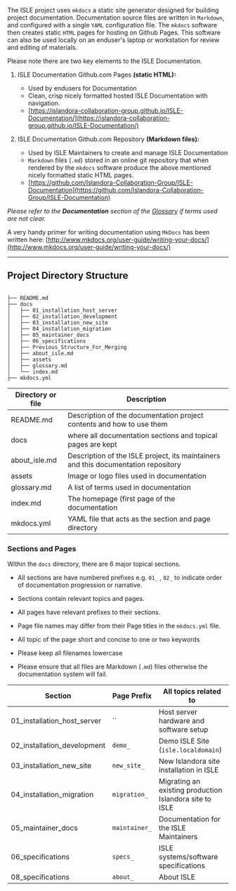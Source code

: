 <!--- PAGE_TITLE --->

The ISLE project uses `mkdocs` a static site generator designed for building project documentation. Documentation source files are written in `Markdown`, and configured with a single `YAML` configuration file. The `mkdocs` software then creates static `HTML` pages for hosting on Github Pages. This software can also be used locally on an enduser's laptop or workstation for review and editing of materials.

Please note there are two key elements to the ISLE Documentation.

1. ISLE Documentation Github.com Pages **(static HTML):**  
    * Used by endusers for Documentation
    * Clean, crisp nicely formatted hosted ISLE Documentation with navigation.
    * [https://islandora-collaboration-group.github.io/ISLE-Documentation/](https://islandora-collaboration-group.github.io/ISLE-Documentation/)


2. ISLE Documentation Github.com Repository **(Markdown files):**  
    * Used by ISLE Maintainers to create and manage ISLE Documentation
    * `Markdown` files (`.md`) stored in an online git repository that when rendered by the `mkdocs` software produce the above mentioned nicely formatted static HTML pages.
    * [https://github.com/Islandora-Collaboration-Group/ISLE-Documentation](https://github.com/Islandora-Collaboration-Group/ISLE-Documentation)


_Please refer to the **Documentation** section of the [Glossary](../glossary.md) if terms used are not clear._


A very handy primer for writing documentation using `MkDocs` has been written here: [http://www.mkdocs.org/user-guide/writing-your-docs/](http://www.mkdocs.org/user-guide/writing-your-docs/)

---

## Project Directory Structure

```

├── README.md
├── docs
│   ├── 01_installation_host_server
│   ├── 02_installation_development
│   ├── 03_installation_new_site
│   ├── 04_installation_migration
│   ├── 05_maintainer_docs
│   ├── 06_specifications
│   ├── Previous_Structure_For_Merging
│   ├── about_isle.md
│   ├── assets
│   ├── glossary.md
│   └── index.md
├── mkdocs.yml

```

| Directory or file | Description |
| -------------     | ------------- |
| README.md | Description of the documentation project contents and how to use them |
| docs | where all documentation sections and topical pages are kept |
| about_isle.md | Description of the ISLE project, its maintainers and this documentation repository |
| assets | Image or logo files used in documentation |
| glossary.md | A list of terms used in documentation |
| index.md | The homepage (first page of the documentation |
| mkdocs.yml | YAML file that acts as the section and page directory |

### Sections and Pages

Within the `docs` directory, there are 6 major topical sections.

* All sections are have numbered prefixes e.g. `01_` , `02_` to indicate order of documentation progression or narrative.

* Sections contain relevant topics and pages.

* All pages have relevant prefixes to their sections.

* Page file names may differ from their Page titles in the `mkdocs.yml` file.

* All topic of the page short and concise to one or two keywords  

* Please keep all filenames lowercase

* Please ensure that all files are Markdown (`.md`) files otherwise the documentation system will fail.

| Section                     | Page Prefix     | All topics related to                         |
| -------------               | -------------   | -------------                                 |
| 01_installation_host_server | ``              | Host server hardware and software setup |
| 02_installation_development | `demo_`         | Demo ISLE Site (`isle.localdomain`) |
| 03_installation_new_site    | `new_site_`     | New Islandora site installation in ISLE |
| 04_installation_migration   | `migration_`    | Migrating an existing production Islandora site to ISLE |
| 05_maintainer_docs          | `maintainer_`   | Documentation for the ISLE Maintainers |
| 06_specifications           | `specs_`        | ISLE systems/software specifications |
| 08_specifications           | `about_`        | About ISLE |
